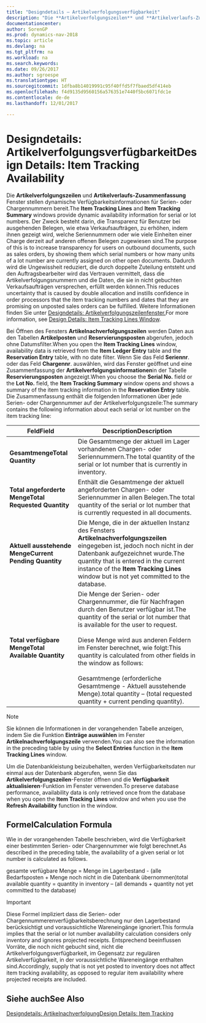 ```yaml
---
title: "Designdetails – Artikelverfolgungsverfügbarkeit"
description: "Die **Artikelverfolgungszeilen** und **Artikelverlaufs-Zusammenfassung** Fenster stellen dynamische Verfügbarkeitsinformationen für Serien- oder Chargennummern bereit. Der Zweck besteht darin, die Transparenz für Benutzer bei ausgehenden Belegen, wie etwa Verkaufsaufträgen, zu erhöhen, indem ihnen gezeigt wird, welche Seriennummern oder wie viele Einheiten einer Charge derzeit auf anderen offenen Belegen zugewiesen sind. Dadurch wird die Ungewissheit reduziert, die durch doppelte Zuteilung entsteht und den Auftragsbearbeiter wird das Vertrauen vermittelt, dass die Artikelverfolgungsnummern und die Daten, die sie in nicht gebuchten Verkaufsaufträgen versprechen, erfüllt werden können."
documentationcenter: 
author: SorenGP
ms.prod: dynamics-nav-2018
ms.topic: article
ms.devlang: na
ms.tgt_pltfrm: na
ms.workload: na
ms.search.keywords: 
ms.date: 09/26/2017
ms.author: sgroespe
ms.translationtype: HT
ms.sourcegitcommit: 1dfba8b14019991c95f40ffd5f7fbaed5df414eb
ms.openlocfilehash: f4d9135d9560156a576351e7440f5bc6071fdc1e
ms.contentlocale: de-de
ms.lasthandoff: 12/01/2017

---
```

# <a name="design-details-item-tracking-availability"></a><span data-ttu-id="5f1a4-105">Designdetails: Artikelverfolgungsverfügbarkeit</span><span class="sxs-lookup"><span data-stu-id="5f1a4-105">Design Details: Item Tracking Availability</span></span>
<span data-ttu-id="5f1a4-106">Die **Artikelverfolgungszeilen** und **Artikelverlaufs-Zusammenfassung** Fenster stellen dynamische Verfügbarkeitsinformationen für Serien- oder Chargennummern bereit.</span><span class="sxs-lookup"><span data-stu-id="5f1a4-106">The **Item Tracking Lines** and **Item Tracking Summary** windows provide dynamic availability information for serial or lot numbers.</span></span> <span data-ttu-id="5f1a4-107">Der Zweck besteht darin, die Transparenz für Benutzer bei ausgehenden Belegen, wie etwa Verkaufsaufträgen, zu erhöhen, indem ihnen gezeigt wird, welche Seriennummern oder wie viele Einheiten einer Charge derzeit auf anderen offenen Belegen zugewiesen sind.</span><span class="sxs-lookup"><span data-stu-id="5f1a4-107">The purpose of this is to increase transparency for users on outbound documents, such as sales orders, by showing them which serial numbers or how many units of a lot number are currently assigned on other open documents.</span></span> <span data-ttu-id="5f1a4-108">Dadurch wird die Ungewissheit reduziert, die durch doppelte Zuteilung entsteht und den Auftragsbearbeiter wird das Vertrauen vermittelt, dass die Artikelverfolgungsnummern und die Daten, die sie in nicht gebuchten Verkaufsaufträgen versprechen, erfüllt werden können.</span><span class="sxs-lookup"><span data-stu-id="5f1a4-108">This reduces uncertainty that is caused by double allocation and instills confidence in order processors that the item tracking numbers and dates that they are promising on unposted sales orders can be fulfilled.</span></span> <span data-ttu-id="5f1a4-109">Weitere Informationen finden Sie unter [Designdetails: Artikelverfolgungszeilenfenster.](design-details-item-tracking-lines-window.md)</span><span class="sxs-lookup"><span data-stu-id="5f1a4-109">For more information, see [Design Details: Item Tracking Lines Window](design-details-item-tracking-lines-window.md).</span></span>  

 <span data-ttu-id="5f1a4-110">Bei Öffnen des Fensters **Artikelnachverfolgungszeilen** werden Daten aus den Tabellen **Artikelposten** und **Reservierungsposten** abgerufen, jedoch ohne Datumsfilter.</span><span class="sxs-lookup"><span data-stu-id="5f1a4-110">When you open the **Item Tracking Lines** window, availability data is retrieved from the **Item Ledger Entry** table and the **Reservation Entry** table, with no date filter.</span></span> <span data-ttu-id="5f1a4-111">Wenn Sie das Feld **Seriennr**. oder das Feld **Chargennr**. auswählen, wird das Fenster  geöffnet und eine Zusammenfassung der **Artikelverfolgungsinformationen**in der Tabelle **Reservierungsposten** angezeigt.</span><span class="sxs-lookup"><span data-stu-id="5f1a4-111">When you choose the **Serial No.** field or the **Lot No.** field, the **Item Tracking Summary** window opens and shows a summary of the item tracking information in the **Reservation Entry** table.</span></span> <span data-ttu-id="5f1a4-112">Die Zusammenfassung enthält die folgenden Informationen über jede Serien- oder Chargennummer auf der Artikelverfolgungszeile:</span><span class="sxs-lookup"><span data-stu-id="5f1a4-112">The summary contains the following information about each serial or lot number on the item tracking line:</span></span>  

|<span data-ttu-id="5f1a4-113">Feld</span><span class="sxs-lookup"><span data-stu-id="5f1a4-113">Field</span></span>|<span data-ttu-id="5f1a4-114">Description</span><span class="sxs-lookup"><span data-stu-id="5f1a4-114">Description</span></span>|  
|---------------------------------|---------------------------------------|  
|<span data-ttu-id="5f1a4-115">**Gesamtmenge**</span><span class="sxs-lookup"><span data-stu-id="5f1a4-115">**Total Quantity**</span></span>|<span data-ttu-id="5f1a4-116">Die Gesamtmenge der aktuell im Lager vorhandenen Chargen- oder Seriennummern.</span><span class="sxs-lookup"><span data-stu-id="5f1a4-116">The total quantity of the serial or lot number that is currently in inventory.</span></span>|  
|<span data-ttu-id="5f1a4-117">**Total angeforderte Menge**</span><span class="sxs-lookup"><span data-stu-id="5f1a4-117">**Total Requested Quantity**</span></span>|<span data-ttu-id="5f1a4-118">Enthält die Gesamtmenge der aktuell angeforderten Chargen- oder Seriennummer in allen Belegen.</span><span class="sxs-lookup"><span data-stu-id="5f1a4-118">The total quantity of the serial or lot number that is currently requested in all documents.</span></span>|  
|<span data-ttu-id="5f1a4-119">**Aktuell ausstehende Menge**</span><span class="sxs-lookup"><span data-stu-id="5f1a4-119">**Current Pending Quantity**</span></span>|<span data-ttu-id="5f1a4-120">Die Menge, die in der aktuellen Instanz des Fensters **Artikelnachverfolgungszeilen** eingegeben ist, jedoch noch nicht in der Datenbank aufgezeichnet wurde.</span><span class="sxs-lookup"><span data-stu-id="5f1a4-120">The quantity that is entered in the current instance of the **Item Tracking Lines** window but is not yet committed to the database.</span></span>|  
|<span data-ttu-id="5f1a4-121">**Total verfügbare Menge**</span><span class="sxs-lookup"><span data-stu-id="5f1a4-121">**Total Available Quantity**</span></span>|<span data-ttu-id="5f1a4-122">Die Menge der Serien- oder Chargennummer, die für Nachfragen durch den Benutzer verfügbar ist.</span><span class="sxs-lookup"><span data-stu-id="5f1a4-122">The quantity of the serial or lot number that is available for the user to request.</span></span><br /><br /> <span data-ttu-id="5f1a4-123">Diese Menge wird aus anderen Feldern im Fenster berechnet, wie folgt:</span><span class="sxs-lookup"><span data-stu-id="5f1a4-123">This quantity is calculated from other fields in the window as follows:</span></span><br /><br /> <span data-ttu-id="5f1a4-124">Gesamtmenge (erforderliche Gesamtmenge - Aktuell ausstehende Menge).</span><span class="sxs-lookup"><span data-stu-id="5f1a4-124">total quantity – (total requested quantity + current pending quantity).</span></span>|  

> [!NOTE]  
>  <span data-ttu-id="5f1a4-125">Sie können die Informationen in der vorangehenden Tabelle anzeigen, indem Sie die Funktion **Einträge auswählen** im Fenster **Artikelnachverfolgungszeile**  verwenden.</span><span class="sxs-lookup"><span data-stu-id="5f1a4-125">You can also see the information in the preceding table by using the **Select Entries** function in the **Item Tracking Lines** window.</span></span>  

 <span data-ttu-id="5f1a4-126">Um die Datenbankleistung beizubehalten, werden Verfügbarkeitsdaten nur einmal aus der Datenbank abgerufen, wenn Sie das **Artikelverfolgungszeilen**-Fenster öffnen und die **Verfügbarkeit aktualisieren**-Funktion im Fenster verwenden.</span><span class="sxs-lookup"><span data-stu-id="5f1a4-126">To preserve database performance, availability data is only retrieved once from the database when you open the **Item Tracking Lines** window and when you use the **Refresh Availability** function in the window.</span></span>  

## <a name="calculation-formula"></a><span data-ttu-id="5f1a4-127">Formel</span><span class="sxs-lookup"><span data-stu-id="5f1a4-127">Calculation Formula</span></span>  
 <span data-ttu-id="5f1a4-128">Wie in der vorangehenden Tabelle beschrieben, wird die Verfügbarkeit einer bestimmten Serien- oder Chargennummer wie folgt berechnet.</span><span class="sxs-lookup"><span data-stu-id="5f1a4-128">As described in the preceding table, the availability of a given serial or lot number is calculated as follows.</span></span>  

 <span data-ttu-id="5f1a4-129">gesamte verfügbare Menge = Menge im Lagerbestand - (alle Bedarfsposten + Menge noch nicht in die Datenbank übernommen)</span><span class="sxs-lookup"><span data-stu-id="5f1a4-129">total available quantity = quantity in inventory – (all demands + quantity not yet committed to the database)</span></span>  

> [!IMPORTANT]  
>  <span data-ttu-id="5f1a4-130">Diese Formel impliziert dass die Serien- oder Chargennummerenverfügbarkeitsberechnung nur den Lagerbestand berücksichtigt und voraussichtliche Wareneingänge ignoriert.</span><span class="sxs-lookup"><span data-stu-id="5f1a4-130">This formula implies that the serial or lot number availability calculation considers only inventory and ignores projected receipts.</span></span> <span data-ttu-id="5f1a4-131">Entsprechend beeinflussen Vorräte, die noch nicht gebucht sind, nicht die Artikelverfolgungsverfügbarkeit, im Gegensatz zur regulären Artikelverfügbarkeit, in der voraussichtliche Wareneingänge enthalten sind.</span><span class="sxs-lookup"><span data-stu-id="5f1a4-131">Accordingly, supply that is not yet posted to inventory does not affect item tracking availability, as opposed to regular item availability where projected receipts are included.</span></span>  

## <a name="see-also"></a><span data-ttu-id="5f1a4-132">Siehe auch</span><span class="sxs-lookup"><span data-stu-id="5f1a4-132">See Also</span></span>  
 [<span data-ttu-id="5f1a4-133">Designdetails: Artikelnachverfolgung</span><span class="sxs-lookup"><span data-stu-id="5f1a4-133">Design Details: Item Tracking</span></span>](design-details-item-tracking.md)

